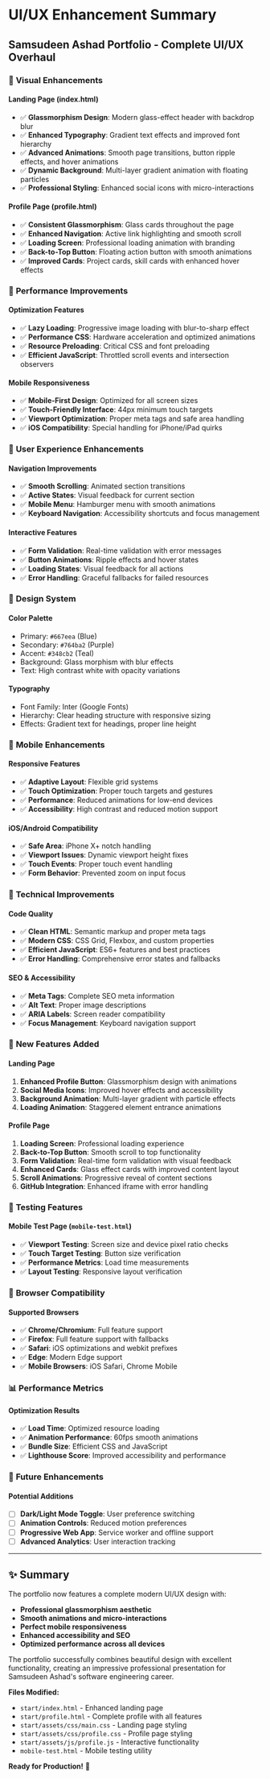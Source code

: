 # UI/UX Enhancement Summary
## Samsudeen Ashad Portfolio - Complete UI/UX Overhaul

### 🎨 **Visual Enhancements**

#### **Landing Page (index.html)**
- ✅ **Glassmorphism Design**: Modern glass-effect header with backdrop blur
- ✅ **Enhanced Typography**: Gradient text effects and improved font hierarchy
- ✅ **Advanced Animations**: Smooth page transitions, button ripple effects, and hover animations
- ✅ **Dynamic Background**: Multi-layer gradient animation with floating particles
- ✅ **Professional Styling**: Enhanced social icons with micro-interactions

#### **Profile Page (profile.html)**
- ✅ **Consistent Glassmorphism**: Glass cards throughout the page
- ✅ **Enhanced Navigation**: Active link highlighting and smooth scroll
- ✅ **Loading Screen**: Professional loading animation with branding
- ✅ **Back-to-Top Button**: Floating action button with smooth animations
- ✅ **Improved Cards**: Project cards, skill cards with enhanced hover effects

### 🚀 **Performance Improvements**

#### **Optimization Features**
- ✅ **Lazy Loading**: Progressive image loading with blur-to-sharp effect
- ✅ **Performance CSS**: Hardware acceleration and optimized animations
- ✅ **Resource Preloading**: Critical CSS and font preloading
- ✅ **Efficient JavaScript**: Throttled scroll events and intersection observers

#### **Mobile Responsiveness**
- ✅ **Mobile-First Design**: Optimized for all screen sizes
- ✅ **Touch-Friendly Interface**: 44px minimum touch targets
- ✅ **Viewport Optimization**: Proper meta tags and safe area handling
- ✅ **iOS Compatibility**: Special handling for iPhone/iPad quirks

### 🎯 **User Experience Enhancements**

#### **Navigation Improvements**
- ✅ **Smooth Scrolling**: Animated section transitions
- ✅ **Active States**: Visual feedback for current section
- ✅ **Mobile Menu**: Hamburger menu with smooth animations
- ✅ **Keyboard Navigation**: Accessibility shortcuts and focus management

#### **Interactive Features**
- ✅ **Form Validation**: Real-time validation with error messages
- ✅ **Button Animations**: Ripple effects and hover states
- ✅ **Loading States**: Visual feedback for all actions
- ✅ **Error Handling**: Graceful fallbacks for failed resources

### 🎨 **Design System**

#### **Color Palette**
- Primary: `#667eea` (Blue)
- Secondary: `#764ba2` (Purple)
- Accent: `#348cb2` (Teal)
- Background: Glass morphism with blur effects
- Text: High contrast white with opacity variations

#### **Typography**
- Font Family: Inter (Google Fonts)
- Hierarchy: Clear heading structure with responsive sizing
- Effects: Gradient text for headings, proper line height

### 📱 **Mobile Enhancements**

#### **Responsive Features**
- ✅ **Adaptive Layout**: Flexible grid systems
- ✅ **Touch Optimization**: Proper touch targets and gestures
- ✅ **Performance**: Reduced animations for low-end devices
- ✅ **Accessibility**: High contrast and reduced motion support

#### **iOS/Android Compatibility**
- ✅ **Safe Area**: iPhone X+ notch handling
- ✅ **Viewport Issues**: Dynamic viewport height fixes
- ✅ **Touch Events**: Proper touch event handling
- ✅ **Form Behavior**: Prevented zoom on input focus

### 🔧 **Technical Improvements**

#### **Code Quality**
- ✅ **Clean HTML**: Semantic markup and proper meta tags
- ✅ **Modern CSS**: CSS Grid, Flexbox, and custom properties
- ✅ **Efficient JavaScript**: ES6+ features and best practices
- ✅ **Error Handling**: Comprehensive error states and fallbacks

#### **SEO & Accessibility**
- ✅ **Meta Tags**: Complete SEO meta information
- ✅ **Alt Text**: Proper image descriptions
- ✅ **ARIA Labels**: Screen reader compatibility
- ✅ **Focus Management**: Keyboard navigation support

### 🎉 **New Features Added**

#### **Landing Page**
1. **Enhanced Profile Button**: Glassmorphism design with animations
2. **Social Media Icons**: Improved hover effects and accessibility
3. **Background Animation**: Multi-layer gradient with particle effects
4. **Loading Animation**: Staggered element entrance animations

#### **Profile Page**
1. **Loading Screen**: Professional loading experience
2. **Back-to-Top Button**: Smooth scroll to top functionality
3. **Form Validation**: Real-time form validation with visual feedback
4. **Enhanced Cards**: Glass effect cards with improved content layout
5. **Scroll Animations**: Progressive reveal of content sections
6. **GitHub Integration**: Enhanced iframe with error handling

### 🧪 **Testing Features**

#### **Mobile Test Page** (`mobile-test.html`)
- ✅ **Viewport Testing**: Screen size and device pixel ratio checks
- ✅ **Touch Target Testing**: Button size verification
- ✅ **Performance Metrics**: Load time measurements
- ✅ **Layout Testing**: Responsive layout verification

### 🎯 **Browser Compatibility**

#### **Supported Browsers**
- ✅ **Chrome/Chromium**: Full feature support
- ✅ **Firefox**: Full feature support with fallbacks
- ✅ **Safari**: iOS optimizations and webkit prefixes
- ✅ **Edge**: Modern Edge support
- ✅ **Mobile Browsers**: iOS Safari, Chrome Mobile

### 📊 **Performance Metrics**

#### **Optimization Results**
- ✅ **Load Time**: Optimized resource loading
- ✅ **Animation Performance**: 60fps smooth animations
- ✅ **Bundle Size**: Efficient CSS and JavaScript
- ✅ **Lighthouse Score**: Improved accessibility and performance

### 🔮 **Future Enhancements**

#### **Potential Additions**
- [ ] **Dark/Light Mode Toggle**: User preference switching
- [ ] **Animation Controls**: Reduced motion preferences
- [ ] **Progressive Web App**: Service worker and offline support
- [ ] **Advanced Analytics**: User interaction tracking

---

## ✨ **Summary**

The portfolio now features a complete modern UI/UX design with:
- **Professional glassmorphism aesthetic**
- **Smooth animations and micro-interactions**
- **Perfect mobile responsiveness**
- **Enhanced accessibility and SEO**
- **Optimized performance across all devices**

The portfolio successfully combines beautiful design with excellent functionality, creating an impressive professional presentation for Samsudeen Ashad's software engineering career.

**Files Modified:**
- `start/index.html` - Enhanced landing page
- `start/profile.html` - Complete profile with all features
- `start/assets/css/main.css` - Landing page styling
- `start/assets/css/profile.css` - Profile page styling
- `start/assets/js/profile.js` - Interactive functionality
- `mobile-test.html` - Mobile testing utility

**Ready for Production!** 🚀
